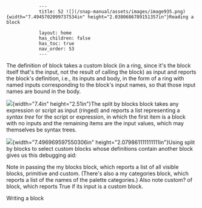                 ---
                title: 52 ![](/snap-manual/assets/images/image935.png){width="7.4945702099737534in" height="2.0380686789151357in"}Reading a block

                layout: home
                has_children: false
                has_toc: true
                nav_order: 53
                ---


The definition of block takes a custom block (in a ring, since it's the
block itself that's the input, not the result of calling the block) as
input and reports the block's definition, i.e., its inputs and body, in
the form of a ring with named inputs corresponding to the block's input
names, so that those input names are bound in the body.

![](/snap-manual/assets/images/image939.png){width="7.4in"
height="2.51in"}The split by blocks block takes any expression or script
as input (ringed) and reports a list representing a *syntax tree* for
the script or expression, in which the first item is a block with no
inputs and the remaining items are the input values, which may
themselves be syntax trees.

![](/snap-manual/assets/images/image943.png){width="7.496969597550306in"
height="2.079861111111111in"}Using split by blocks to select custom
blocks whose definitions contain another block gives us this debugging
aid:

Note in passing the my blocks block, which reports a list of all visible
blocks, primitive and custom. (There's also a my categories block, which
reports a list of the names of the palette categories.) Also note
custom? of block, which reports True if its input is a custom block.

Writing a block
